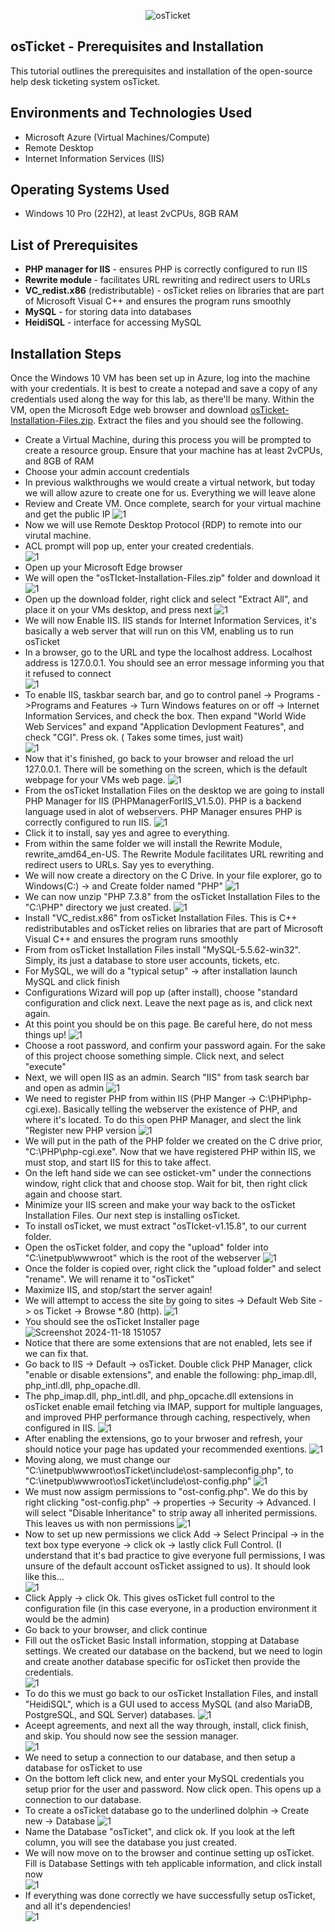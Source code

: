 <p align="center">
    <img src="https://i.imgur.com/Clzj7Xs.png" alt=osTicket logo"/>
  
## osTicket - Prerequisites and Installation
This tutorial outlines the prerequisites and installation of the open-source help desk ticketing system osTicket.<br />

## Environments and Technologies Used

- Microsoft Azure (Virtual Machines/Compute)
- Remote Desktop
- Internet Information Services (IIS)

## Operating Systems Used 

- Windows 10 Pro </b> (22H2), at least 2vCPUs, 8GB RAM

## List of Prerequisites

- <b>PHP manager for IIS</b> - ensures PHP is correctly configured to run IIS
- <b>Rewrite module </b> - facilitates URL rewriting and redirect users to URLs
- <b>VC_redist.x86</b> (redistributable) - osTicket relies on libraries that are part of Microsoft Visual C++ and ensures the program runs smoothly
- <b>MySQL</b> - for storing data into databases
- <b>HeidiSQL</b> - interface for accessing MySQL 


## Installation Steps  
<p>
Once the Windows 10 VM has been set up in Azure, log into the machine with your credentials. It is best to create a notepad and save a copy of any credentials used along the way for this lab, as there'll be many.
Within the VM, open the Microsoft Edge web browser and download <a href= https://drive.google.com/uc?export=download&id=1b3RBkXTLNGXbibeMuAynkfzdBC1NnqaD>osTicket-Installation-Files.zip</a>. Extract the files and you should see the following.
</p>


- Create a Virtual Machine, during this process you will be prompted to create a resource group. Ensure that your machine has at least 2vCPUs, and 8GB of RAM
- Choose your admin account credentials
- In previous walkthroughs we would create a virtual network, but today we will allow azure to create one for us. Everything we will leave alone
- Review and Create VM. Once complete, search for your virtual machine and get the public IP
  ![1](https://github.com/user-attachments/assets/a56a18fa-98e7-4191-af2a-09ee57c1883d)
- Now we will use Remote Desktop Protocol (RDP) to remote into our virutal machine.
- ACL prompt will pop up, enter your created credentials.  
  ![1](https://github.com/user-attachments/assets/76f2323d-8080-41c7-85b7-2df9ce3e36ce)
- Open up your Microsoft Edge browser 
- We will open the "osTIcket-Installation-Files.zip" folder and download it  
  ![1](https://github.com/user-attachments/assets/0d761a62-cca1-4370-b9fc-78ec6cb898ed)
- Open up the download folder, right click and select "Extract All", and place it on your VMs desktop, and press next
  ![1](https://github.com/user-attachments/assets/255f2355-8758-46a8-aa4f-00b7c0794b4d)  
- We will now Enable IIS. IIS stands for Internet Information Services, it's basically a web server that will run on this VM, enabling us to run osTicket
- In a browser, go to the URL and type the localhost address. Localhost address is 127.0.0.1. You should see an error message informing you that it refused to connect  
  ![1](https://github.com/user-attachments/assets/476e63af-a9f7-4a54-8301-ea9c10b14b14)  
- To enable IIS, taskbar search bar, and go to control panel -> Programs ->Programs and Features -> Turn Windows features on or off -> Internet Information Services, and check the box. Then expand "World Wide Web Services" and expand "Application Devlopment Features", and check "CGI". Press ok. ( Takes some times, just wait)  
  ![1](https://github.com/user-attachments/assets/c2964312-470d-43e0-9806-3092b1bb0ad3)  
- Now that it's finished, go back to your browser and reload the url 127.0.0.1. There will be something on the screen, which is the default webpage for your VMs web page.
  ![1](https://github.com/user-attachments/assets/211e9515-f929-471c-83d6-384d86cdac0d)
- From the osTicket Installation Files on the desktop we are going to install PHP Manager for IIS (PHPManagerForIIS_V1.5.0). PHP is a backend language used in alot of webservers. PHP Manager ensures PHP is correctly configured to run IIS.
  ![1](https://github.com/user-attachments/assets/ba042dd5-9288-4903-a306-92440401075d)
- Click it to install, say yes and agree to everything.
- From within the same folder we will install the Rewrite Module, rewrite_amd64_en-US. The Rewrite Module facilitates URL rewriting and redirect users to URLs. Say yes to everything.
- We will now create a directory on the C Drive. In your file explorer, go to Windows(C:) -> and Create folder named "PHP"
  ![1](https://github.com/user-attachments/assets/929082b7-8007-4960-b583-9a07eb55c3d9)
- We can now unzip "PHP 7.3.8" from the osTicket Installation Files to the "C:\\PHP" directory we just created.
  ![1](https://github.com/user-attachments/assets/d2ac0329-e9e1-4b3b-b3ac-63deed2835c3)
- Install "VC_redist.x86" from osTicket Installation Files. This is C++ redistributables and osTicket relies on libraries that are part of Microsoft Visual C++ and ensures the program runs smoothly
- From from osTicket Installation Files install "MySQL-5.5.62-win32". Simply, its just a database to store user accounts, tickets, etc.
- For MySQL, we will do a "typical setup" -> after installation launch MySQL and click finish
- Configurations Wizard will pop up (after install), choose "standard configuration and click next. Leave the next page as is, and click next again.
- At this point you should be on this page. Be careful here, do not mess things up!
  ![1](https://github.com/user-attachments/assets/123eb807-9855-412f-97fe-4a44ce6c5505)
- Choose a root password, and confirm your password again. For the sake of this project choose something simple. Click next, and select "execute"
- Next, we will open IIS as an admin. Search "IIS" from task search bar and open as admin
  ![1](https://github.com/user-attachments/assets/2582380b-3a6e-499b-9f7a-3a92df20638c)
- We need to register PHP from within IIS (PHP Manger -> C:\PHP\php-cgi.exe). Basically telling the webserver the existence of PHP, and where it's located.  To do this open PHP Manager, and slect the link "Register new PHP version
  ![1](https://github.com/user-attachments/assets/f9f21817-8aa9-4621-ac78-8e6a40da2385)
- We will put in the path of the PHP folder we created on the C drive prior, "C:\PHP\php-cgi.exe". Now that we have registered PHP within IIS, we must stop, and start IIS for this to take affect.
- On the left hand side we can see osticket-vm" under the connections window, right click that and choose stop. Wait for bit, then right click again and choose start.
- Minimize your IIS screen and make your way back to the osTicket Installation Files. Our next step is installing osTicket.
- To install osTicket, we must extract "osTIcket-v1.15.8", to our current folder.
- Open the osTicket folder, and copy the "upload" folder into "C:\inetpub\wwwroot" which is the root of the webserver
  ![1](https://github.com/user-attachments/assets/0b4dc356-e648-4ba8-bc9b-ef34260296f5)
- Once the folder is copied over, right click the "upload folder" and select "rename". We will rename it to "osTicket"
- Maximize IIS, and stop/start the server again!
- We will attempt to access the site by going to sites -> Default Web Site -> os Ticket -> Browse *.80 (http).
  ![1](https://github.com/user-attachments/assets/9b2d5694-8447-4b5a-b9f1-8bfa3fc94917)
- You should see the osTicket Installer page
  ![Screenshot 2024-11-18 151057](https://github.com/user-attachments/assets/a5699d31-0e3d-43c4-8c26-5ea5b464f1c8)
- Notice that there are some extensions that are not enabled, lets see if we can fix that.
- Go back to IIS -> Default -> osTicket. Double click PHP Manager, click "enable or disable extensions", and enable the following: php_imap.dll, php_intl.dll, php_opache.dll.
- The php_imap.dll, php_intl.dll, and php_opcache.dll extensions in osTicket enable email fetching via IMAP, support for multiple languages, and improved PHP performance through caching, respectively, when configured in IIS.
  ![1](https://github.com/user-attachments/assets/11e5cb05-68b1-4f69-a23f-df58ee442f28)  
- After enabling the extensions, go to your brwoser and refresh, your should notice your page has updated your recommended exentions.
  ![1](https://github.com/user-attachments/assets/ddaf8466-7085-49c5-a3db-bd578dbea2e3)
- Moving along, we must change our "C:\inetpub\wwwroot\osTicket\include\ost-sampleconfig.php", to "C:\inetpub\wwwroot\osTicket\include\ost-config.php"
  ![1](https://github.com/user-attachments/assets/57f72686-18b3-4795-8b68-9f1866f22c97)
- We must now assigm permissions to "ost-config.php". We do this by right clicking "ost-config.php" -> properties -> Security -> Advanced. I will select "Disable Inheritance" to strip away all inherited permissions. This leaves us with non permissions
  ![1](https://github.com/user-attachments/assets/047bbf40-5f6d-45d3-a8c7-528eb15a8570)
- Now to set up new permissions we click Add -> Select Principal -> in the text box type everyone -> click ok -> lastly click Full Control. (I understand that it's bad practice to give everyone full permissions, I was unsure of the default account osTicket assigned to us). It should look like this...  
  ![1](https://github.com/user-attachments/assets/5ef1030f-5434-43c6-b62a-7201e0b601f1)
- Click Apply -> click Ok. This gives osTicket full control to the configuration file (in this case everyone, in a production environment it would be the admin)
- Go back to your browser, and click continue
- Fill out the osTicket Basic Install information, stopping at Database settings. We created our database on the backend, but we need to login and create another database specific for osTicket then provide the credentials.  
   ![1](https://github.com/user-attachments/assets/c1ca6d79-6656-4065-a656-42493b328b53)
- To do this we must go back to our osTicket Installation Files, and install "HeidiSQL", which is a GUI used to access MySQL (and also MariaDB, PostgreSQL, and SQL Server) databases.
  ![1](https://github.com/user-attachments/assets/60219c90-2f66-48fe-b752-0ddecbfdcabb)
- Aceept agreements, and next all the way through, install, click finish, and skip. You should now see the session manager.  
  ![1](https://github.com/user-attachments/assets/1a5f2af2-6faa-436a-8349-5f35023c66e7)
- We need to setup a connection to our database, and then setup a database for osTicket to use
- On the bottom left click new, and enter your MySQL credentials you setup prior for the user and password. Now click open. This opens up a connection to our database.  
- To create a osTicket database go to the underlined dolphin -> Create new -> Database
  ![1](https://github.com/user-attachments/assets/8a074b98-f8fb-49cf-9c5c-a371ff685d2e)
- Name the Database "osTicket", and click ok. If you look at the left column, you will see the database you just created.  
- We will now move on to the browser and continue setting up osTicket. Fill is Database Settings with teh applicable information, and click install now  
  ![1](https://github.com/user-attachments/assets/740ab422-8d25-4a13-b89b-88806537002e)  
- If everything was done correctly we have successfully setup osTicket, and all it's dependencies!  
  ![1](https://github.com/user-attachments/assets/5dd39d25-6689-4528-8b4f-fd8ae7720ce4)












